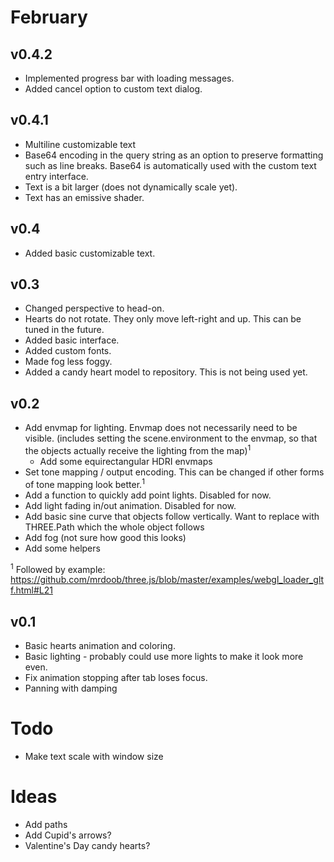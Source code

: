 # February

## v0.4.2
* Implemented progress bar with loading messages.
* Added cancel option to custom text dialog.

## v0.4.1
* Multiline customizable text
* Base64 encoding in the query string as an option to preserve formatting such as line breaks. Base64 is automatically used with the custom text entry interface.
* Text is a bit larger (does not dynamically scale yet).
* Text has an emissive shader.

## v0.4
* Added basic customizable text.

## v0.3
* Changed perspective to head-on.
* Hearts do not rotate. They only move left-right and up. This can be tuned in the future.
* Added basic interface.
* Added custom fonts.
* Made fog less foggy.
* Added a candy heart model to repository. This is not being used yet.

## v0.2
* Add envmap for lighting. Envmap does not necessarily need to be visible. (includes setting the scene.environment to the envmap, so that the objects actually receive the lighting from the map)<sup>1</sup>
    * Add some equirectangular HDRI envmaps
* Set tone mapping / output encoding. This can be changed if other forms of tone mapping look better.<sup>1</sup>
* Add a function to quickly add point lights. Disabled for now.
* Add light fading in/out animation. Disabled for now.
* Add basic sine curve that objects follow vertically. Want to replace with THREE.Path which the whole object follows
* Add fog (not sure how good this looks)
* Add some helpers

<sup>1</sup> Followed by example: https://github.com/mrdoob/three.js/blob/master/examples/webgl_loader_gltf.html#L21

## v0.1
* Basic hearts animation and coloring.
* Basic lighting - probably could use more lights to make it look more even.
* Fix animation stopping after tab loses focus.
* Panning with damping

# Todo
* Make text scale with window size
 
# Ideas
* Add paths
* Add Cupid's arrows?
* Valentine's Day candy hearts?